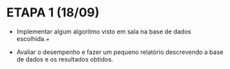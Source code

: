 <h1> <strong> ETAPA 1 (18/09) </strong> </h1>

- Implementar algum algoritmo visto em sala na base de dados escolhida.+

- Avaliar o desempenho e fazer um pequeno relatório descrevendo a base de dados e os resultados obtidos.
